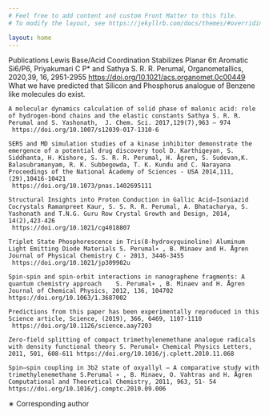 ```yaml
---
# Feel free to add content and custom Front Matter to this file.
# To modify the layout, see https://jekyllrb.com/docs/themes/#overriding-theme-defaults

layout: home
---
```


Publications
    Lewis Base/Acid Coordination Stabilizes Planar 6π Aromatic Si6/P6, Priyakumari C P* and Sathya S. R. R. Perumal, Organometallics, 2020,39, 16, 2951-2955 
     https://doi.org/10.1021/acs.organomet.0c00449 What we have predicted that Silicon and Phosphorus analogue of Benzene like molecules do exist.

    A molecular dynamics calculation of solid phase of malonic acid: role of hydrogen-bond chains and the elastic constants Sathya S. R. R. Perumal and S. Yashonath,  J. Chem. Sci. 2017,129(7),963 – 974  
     https://doi.org/10.1007/s12039-017-1310-6

    SERS and MD simulation studies of a kinase inhibitor demonstrate the emergence of a potential drug discovery tool D. Karthigeyan, S. Siddhanta, H. Kishore, S. S. R. R. Perumal, H. Ågren, S. Sudevan,K. Balasubramanyam, R. K. Subbegowda, T. K. Kundu and C. Narayana Proceedings of the National Academy of Sciences - USA 2014,111,(29),10416-10421
     https://doi.org/10.1073/pnas.1402695111

    Structural Insights into Proton Conduction in Gallic Acid–Isoniazid Cocrystals Ramanpreet Kaur, S. S. R. R. Perumal, A. Bhatacharya, S. Yashonath and T.N.G. Guru Row Crystal Growth and Design, 2014, 14(2),423-426
     https://doi.org/10.1021/cg4018807

    Triplet State Phosphorescence in Tris(8-hydroxyquinoline) Aluminum Light Emitting Diode Materials S. Perumal∗ , B. Minaev and H. Ågren Journal of Physical Chemistry C - 2013, 3446-3455
     https://doi.org/10.1021/jp309982u

    Spin-spin and spin-orbit interactions in nanographene fragments: A quantum chemistry approach    S. Perumal∗ , B. Minaev and H. Ågren Journal of Chemical Physics, 2012, 136, 104702 
    https://doi.org/10.1063/1.3687002

    Predictions from this paper has been experimentally reproduced in this Science article, Science, (2019), 366, 6469, 1107-1110
     https://doi.org/10.1126/science.aay7203

    Zero-field splitting of compact trimethylenemethane analogue radicals with density functional theory S. Perumal∗ Chemical Physics Letters, 2011, 501, 608-611 https://doi.org/10.1016/j.cplett.2010.11.068

    Spin–spin coupling in 3b2 state of oxyallyl – A comparative study with trimethylenemethane S.Perumal ∗ , B. Minaev, O. Vahtras and H. Ågren Computational and Theoretical Chemistry, 2011, 963, 51- 54 
    https://doi.org/10.1016/j.comptc.2010.09.006

∗ Corresponding author

